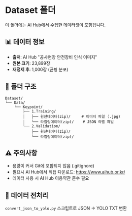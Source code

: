 # Dataset 폴더

이 폴더에는 AI Hub에서 수집한 데이터셋이 포함됩니다.

## 📊 데이터 정보

- **출처**: AI Hub "공사현장 안전장비 인식 이미지"
- **원본 크기**: 23,899장
- **재정제 후**: 1,000장 (균형 분포)

## 📁 폴더 구조

```
Dataset/
└── Data/
    └── Keypoint/
        ├── 1.Training/
        │   ├── 원천데이터(zip)/     # 이미지 파일 (.jpg)
        │   └── 라벨링데이터(zip)/    # JSON 라벨 파일
        └── 2.Validation/
            ├── 원천데이터(zip)/
            └── 라벨링데이터(zip)/
```

## ⚠️ 주의사항

- 용량이 커서 Git에 포함되지 않음 (.gitignore)
- 필요시 AI Hub에서 직접 다운로드: https://www.aihub.or.kr/
- 데이터 사용 시 AI Hub 이용약관 준수 필요

## 🔄 데이터 전처리

`convert_json_to_yolo.py` 스크립트로 JSON → YOLO TXT 변환
